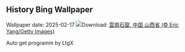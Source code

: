 ## History Bing Wallpaper
Wallpaper date: 2025-02-17
![](https://www.bing.com/th?id=OHR.YungangGrottoes_JA-JP4266553262_UHD.jpg&w=1000)Download: [雲崗石窟, 中国 山西省 (© Eric Yang/Getty Images)](https://www.bing.com/th?id=OHR.YungangGrottoes_JA-JP4266553262_UHD.jpg)

Auto get programm by LtgX

